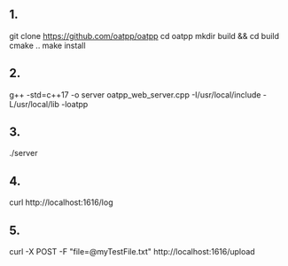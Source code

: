 ## 1.
git clone https://github.com/oatpp/oatpp
cd oatpp
mkdir build && cd build
cmake ..
make install

## 2.
g++ -std=c++17 -o server oatpp_web_server.cpp -I/usr/local/include -L/usr/local/lib -loatpp

## 3.
./server

## 4.
curl http://localhost:1616/log

## 5.
curl -X POST -F "file=@myTestFile.txt" http://localhost:1616/upload


